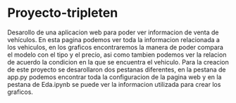# Proyecto-tripleten
Desarollo de una aplicacion web para poder ver informacion de venta de vehículos.
En esta pagina podemos ver toda la informacion relacionada a los vehiculos, en los graficos encontraremos la manera de poder compara el modelo con el tipo y el precio, asi como tambien podemos ver la relacion de acuerdo la condicion en la que se encuentra el vehiculo. 
Para la creacion de este proyecto se desarollaron dos pestanas diferentes, en la pestana de app.py podemos encontrar toda la configuracion de la pagina web y en la pestana de Eda.ipynb se puede ver la informacion utilizada para crear los graficos. 

